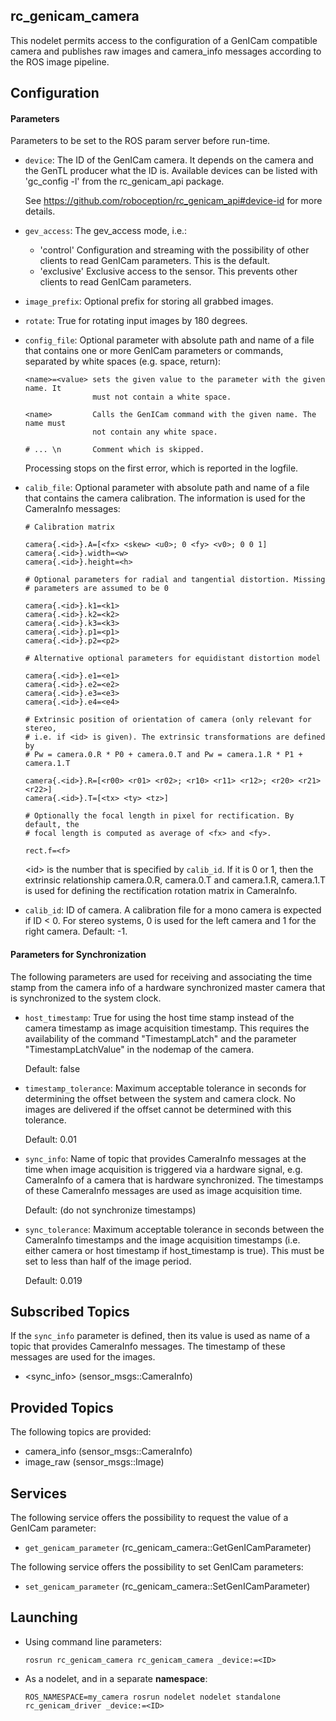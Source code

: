 rc_genicam_camera
-----------------

This nodelet permits access to the configuration of a GenICam compatible camera
and publishes raw images and camera_info messages according to the ROS image
pipeline.

Configuration
-------------

#### Parameters

Parameters to be set to the ROS param server before run-time.

* `device`: The ID of the GenICam camera. It depends on the camera and the
  GenTL producer what the ID is. Available devices can be listed with
  'gc_config -l' from the rc_genicam_api package.

  See https://github.com/roboception/rc_genicam_api#device-id for more details.

* `gev_access`: The gev_access mode, i.e.:
  * 'control'   Configuration and streaming with the possibility of other
                clients to read GenICam parameters. This is the default.
  * 'exclusive' Exclusive access to the sensor. This prevents other clients to
                read GenICam parameters.

* `image_prefix`: Optional prefix for storing all grabbed images.

* `rotate`: True for rotating input images by 180 degrees.

* `config_file`: Optional parameter with absolute path and name of a file that
  contains one or more GenICam parameters or commands, separated by white
  spaces (e.g. space, return):

  ```
  <name>=<value> sets the given value to the parameter with the given name. It
                 must not contain a white space.

  <name>         Calls the GenICam command with the given name. The name must
                 not contain any white space.

  # ... \n       Comment which is skipped.
  ```

  Processing stops on the first error, which is reported in the logfile.

* `calib_file`:  Optional parameter with absolute path and name of a file that
   contains the camera calibration. The information is used for the CameraInfo
   messages:

   ```
   # Calibration matrix

   camera{.<id>}.A=[<fx> <skew> <u0>; 0 <fy> <v0>; 0 0 1]
   camera{.<id>}.width=<w>
   camera{.<id>}.height=<h>

   # Optional parameters for radial and tangential distortion. Missing
   # parameters are assumed to be 0

   camera{.<id>}.k1=<k1>
   camera{.<id>}.k2=<k2>
   camera{.<id>}.k3=<k3>
   camera{.<id>}.p1=<p1>
   camera{.<id>}.p2=<p2>

   # Alternative optional parameters for equidistant distortion model

   camera{.<id>}.e1=<e1>
   camera{.<id>}.e2=<e2>
   camera{.<id>}.e3=<e3>
   camera{.<id>}.e4=<e4>

   # Extrinsic position of orientation of camera (only relevant for stereo,
   # i.e. if <id> is given). The extrinsic transformations are defined by
   # Pw = camera.0.R * P0 + camera.0.T and Pw = camera.1.R * P1 + camera.1.T

   camera{.<id>}.R=[<r00> <r01> <r02>; <r10> <r11> <r12>; <r20> <r21> <r22>]
   camera{.<id>}.T=[<tx> <ty> <tz>]

   # Optionally the focal length in pixel for rectification. By default, the
   # focal length is computed as average of <fx> and <fy>.

   rect.f=<f>
   ```

   \<id\> is the number that is specified by `calib_id`. If it is 0 or 1, then
   the extrinsic relationship camera.0.R, camera.0.T and camera.1.R, camera.1.T
   is used for defining the rectification rotation matrix in CameraInfo.

* `calib_id`: ID of camera. A calibration file for a mono camera is expected if
  ID < 0. For stereo systems, 0 is used for the left camera and 1 for the right
  camera. Default: -1.

#### Parameters for Synchronization

The following parameters are used for receiving and associating the time stamp
from the camera info of a hardware synchronized master camera that is
synchronized to the system clock.

* `host_timestamp`: True for using the host time stamp instead of the camera
  timestamp as image acquisition timestamp. This requires the availability of
  the command "TimestampLatch" and the parameter "TimestampLatchValue" in the
  nodemap of the camera.

  Default: false

* `timestamp_tolerance`: Maximum acceptable tolerance in seconds for
  determining the offset between the system and camera clock. No images are
  delivered if the offset cannot be determined with this tolerance.

  Default: 0.01

* `sync_info`: Name of topic that provides CameraInfo messages at the time
  when image acquisition is triggered via a hardware signal, e.g. CameraInfo
  of a camera that is hardware synchronized. The timestamps of these CameraInfo
  messages are used as image acquisition time.

  Default: (do not synchronize timestamps)

* `sync_tolerance`: Maximum acceptable tolerance in seconds between the
  CameraInfo timestamps and the image acquisition timestamps (i.e. either
  camera or host timestamp if host_timestamp is true). This must be set to less
  than half of the image period.

  Default: 0.019

Subscribed Topics
-----------------

If the `sync_info` parameter is defined, then its value is used as name of a
topic that provides CameraInfo messages. The timestamp of these messages are
used for the images.

* <sync_info> (sensor_msgs::CameraInfo)

Provided Topics
---------------

The following topics are provided:

* camera_info (sensor_msgs::CameraInfo)
* image_raw (sensor_msgs::Image)

Services
--------

The following service offers the possibility to request the value of a GenICam
parameter:

* `get_genicam_parameter` (rc_genicam_camera::GetGenICamParameter)

The following service offers the possibility to set GenICam parameters:

* `set_genicam_parameter` (rc_genicam_camera::SetGenICamParameter)

Launching
---------

* Using command line parameters:

      rosrun rc_genicam_camera rc_genicam_camera _device:=<ID>

* As a nodelet, and in a separate **namespace**:

      ROS_NAMESPACE=my_camera rosrun nodelet nodelet standalone rc_genicam_driver _device:=<ID>

